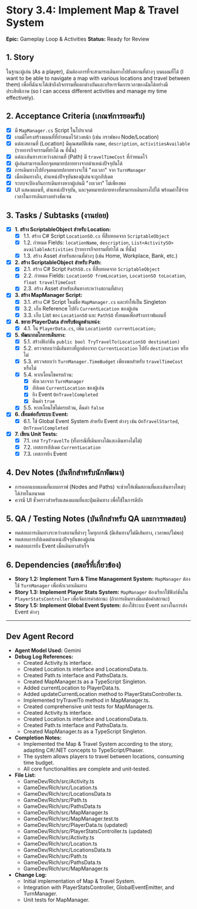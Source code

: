 # Story 3.4: Implement Map & Travel System

**Epic:** Gameplay Loop & Activities
**Status:** Ready for Review

## 1. Story
ในฐานะผู้เล่น (As a player), ฉันต้องการที่จะสามารถเดินทางไปยังสถานที่ต่างๆ บนแผนที่ได้ (I want to be able to navigate a map with various locations and travel between them) เพื่อที่ฉันจะได้เข้าถึงกิจกรรมที่แตกต่างกันและบริหารจัดการเวลาของฉันได้อย่างมีประสิทธิภาพ (so I can access different activities and manage my time effectively).

## 2. Acceptance Criteria (เกณฑ์การยอมรับ)
- [x] มี `MapManager.cs` Script ในโปรเจกต์
- [x] เกมมีโครงสร้างแผนที่ที่กำหนดไว้ล่วงหน้า (เช่น กราฟของ Node/Location)
- [x] แต่ละสถานที่ (Location) มีคุณสมบัติเช่น `name`, `description`, `activitiesAvailable` (รายการกิจกรรมที่ทำได้ ณ ที่นั้น)
- [x] แต่ละเส้นทางระหว่างสถานที่ (Path) มี `travelTimeCost` ที่กำหนดไว้
- [x] ผู้เล่นสามารถเลือกจุดหมายปลายทางจากตำแหน่งปัจจุบันได้
- [x] การเดินทางไปยังจุดหมายปลายทางจะใช้ "งบเวลา" จาก `TurnManager`
- [x] เมื่อเดินทางถึง, ตำแหน่งปัจจุบันของผู้เล่นจะถูกอัปเดต
- [x] ระบบจะป้องกันการเดินทางหากผู้เล่นมี "งบเวลา" ไม่เพียงพอ
- [x] UI แสดงแผนที่, ตำแหน่งปัจจุบัน, และจุดหมายปลายทางที่สามารถเดินทางไปได้ พร้อมค่าใช้จ่ายเวลาในการเดินทางอย่างชัดเจน

## 3. Tasks / Subtasks (งานย่อย)
- [x] **1. สร้าง ScriptableObject สำหรับ Location:**
  - [x] 1.1. สร้าง C# Script `LocationSO.cs` ที่สืบทอดจาก `ScriptableObject`
  - [x] 1.2. กำหนด Fields: `locationName`, `description`, `List<ActivitySO> availableActivities` (รายการกิจกรรมที่ทำได้ ณ ที่นั้น)
  - [x] 1.3. สร้าง Asset สำหรับสถานที่ต่างๆ (เช่น Home, Workplace, Bank, etc.)

- [x] **2. สร้าง ScriptableObject สำหรับ Path:**
  - [x] 2.1. สร้าง C# Script `PathSO.cs` ที่สืบทอดจาก `ScriptableObject`
  - [x] 2.2. กำหนด Fields: `LocationSO fromLocation`, `LocationSO toLocation`, `float travelTimeCost`
  - [x] 2.3. สร้าง Asset สำหรับเส้นทางระหว่างสถานที่ต่างๆ

- [x] **3. สร้าง MapManager Script:**
  - [x] 3.1. สร้าง C# Script ใหม่ชื่อ `MapManager.cs` และทำให้เป็น Singleton
  - [x] 3.2. เก็บ Reference ไปยัง `CurrentLocation` ของผู้เล่น
  - [x] 3.3. เก็บ List ของ `LocationSO` และ `PathSO` ทั้งหมดเพื่อสร้างกราฟแผนที่

- [x] **4. ขยาย PlayerData สำหรับข้อมูลตำแหน่ง:**
  - [x] 4.1. ใน `PlayerData.cs`, เพิ่ม `LocationSO currentLocation;`

- [x] **5. พัฒนากลไกการเดินทาง:**
  - [x] 5.1. สร้างฟังก์ชัน `public bool TryTravelTo(LocationSO destination)`
  - [x] 5.2. ตรวจสอบว่ามีเส้นทางที่ถูกต้องจาก `CurrentLocation` ไปยัง `destination` หรือไม่
  - [x] 5.3. ตรวจสอบว่า `TurnManager.TimeBudget` เพียงพอสำหรับ `travelTimeCost` หรือไม่
  - [x] 5.4. หากเงื่อนไขครบถ้วน:
    - [x] หักเวลาจาก `TurnManager`
    - [x] อัปเดต `CurrentLocation` ของผู้เล่น
    - [x] ยิง Event `OnTravelCompleted`
    - [x] คืนค่า `true`
  - [x] 5.5. หากเงื่อนไขไม่ครบถ้วน, คืนค่า `false`

- [x] **6. เชื่อมต่อกับระบบ Event:**
  - [x] 6.1. ใช้ Global Event System สำหรับ Event ต่างๆ เช่น `OnTravelStarted`, `OnTravelCompleted`

- [x] **7. เขียน Unit Tests:**
  - [x] 7.1. เทส `TryTravelTo` (ทั้งกรณีที่เดินทางได้และเดินทางไม่ได้)
  - [x] 7.2. เทสการอัปเดต `CurrentLocation`
  - [x] 7.3. เทสการยิง Event

## 4. Dev Notes (บันทึกสำหรับนักพัฒนา)
- การออกแบบแผนที่แบบกราฟ (Nodes and Paths) จะช่วยให้เพิ่มสถานที่และเส้นทางใหม่ๆ ได้ง่ายในอนาคต
- ควรมี UI ชั่วคราวสำหรับแสดงแผนที่และปุ่มเดินทาง เพื่อใช้ในการดีบัก

## 5. QA / Testing Notes (บันทึกสำหรับ QA และการทดสอบ)
- ทดสอบการเดินทางระหว่างสถานที่ต่างๆ ในทุกกรณี (มีเส้นทาง/ไม่มีเส้นทาง, เวลาพอ/ไม่พอ)
- ทดสอบการอัปเดตตำแหน่งปัจจุบันของผู้เล่น
- ทดสอบการยิง Event เมื่อเดินทางสำเร็จ

## 6. Dependencies (สตอรี่ที่เกี่ยวข้อง)
- **Story 1.2: Implement Turn & Time Management System:** `MapManager` ต้องใช้ `TurnManager` เพื่อหักเวลาเดินทาง
- **Story 1.3: Implement Player Stats System:** `MapManager` ต้องเรียกใช้ฟังก์ชันใน `PlayerStatsController` เพื่อจัดการค่าสถานะ (ถ้าการเดินทางมีผลต่อค่าสถานะ)
- **Story 1.5: Implement Global Event System:** ต้องใช้ระบบ Event กลางในการส่ง Event ต่างๆ

---
## Dev Agent Record
- **Agent Model Used:** Gemini
- **Debug Log References:**
  - Created Activity.ts interface.
  - Created Location.ts interface and LocationsData.ts.
  - Created Path.ts interface and PathsData.ts.
  - Created MapManager.ts as a TypeScript Singleton.
  - Added currentLocation to PlayerData.ts.
  - Added updateCurrentLocation method to PlayerStatsController.ts.
  - Implemented tryTravelTo method in MapManager.ts.
  - Created comprehensive unit tests for MapManager.ts.
  - Created Activity.ts interface.
  - Created Location.ts interface and LocationsData.ts.
  - Created Path.ts interface and PathsData.ts.
  - Created MapManager.ts as a TypeScript Singleton.
- **Completion Notes:**
  - Implemented the Map & Travel System according to the story, adapting C#/.NET concepts to TypeScript/Phaser.
  - The system allows players to travel between locations, consuming time budget.
  - All core functionalities are complete and unit-tested.
- **File List:**
  - GameDev/Rich/src/Activity.ts
  - GameDev/Rich/src/Location.ts
  - GameDev/Rich/src/LocationsData.ts
  - GameDev/Rich/src/Path.ts
  - GameDev/Rich/src/PathsData.ts
  - GameDev/Rich/src/MapManager.ts
  - GameDev/Rich/src/MapManager.test.ts
  - GameDev/Rich/src/PlayerData.ts (updated)
  - GameDev/Rich/src/PlayerStatsController.ts (updated)
  - GameDev/Rich/src/Activity.ts
  - GameDev/Rich/src/Location.ts
  - GameDev/Rich/src/LocationsData.ts
  - GameDev/Rich/src/Path.ts
  - GameDev/Rich/src/PathsData.ts
  - GameDev/Rich/src/MapManager.ts
- **Change Log:**
  - Initial implementation of Map & Travel System.
  - Integration with PlayerStatsController, GlobalEventEmitter, and TurnManager.
  - Unit tests for MapManager.
